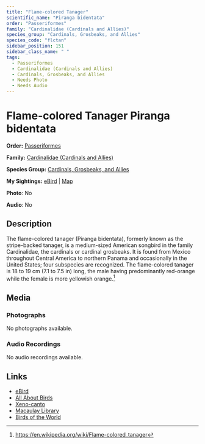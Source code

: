```yaml
---
title: "Flame-colored Tanager"
scientific_name: "Piranga bidentata"
order: "Passeriformes"
family: "Cardinalidae (Cardinals and Allies)"
species_group: "Cardinals, Grosbeaks, and Allies"
species_code: "flctan"
sidebar_position: 151
sidebar_class_name: " "
tags: 
  - Passeriformes
  - Cardinalidae (Cardinals and Allies)
  - Cardinals, Grosbeaks, and Allies
  - Needs Photo
  - Needs Audio
---
```


# Flame-colored Tanager <span className='sci_name'>Piranga bidentata</span>

**Order:** [Passeriformes](/tags/passeriformes)

**Family:** [Cardinalidae (Cardinals and Allies)](/tags/cardinalidae-cardinals-and-allies)

**Species Group:** [Cardinals, Grosbeaks, and Allies](/tags/cardinals-grosbeaks-and-allies)

**My Sightings:** [eBird](https://ebird.org/lifelist?r=world&time=life&spp=flctan) | [Map](/map?species_code=flctan)

**Photo**: No 

**Audio**: No

## Description
The flame-colored tanager  (Piranga bidentata), formerly known as the stripe-backed tanager, is a medium-sized American songbird in the family Cardinalidae, the cardinals or cardinal grosbeaks. It is found from Mexico throughout Central America to northern Panama and occasionally in the United States; four subspecies are recognized. The flame-colored tanager is 18 to 19 cm (7.1 to 7.5 in) long, the male having predominantly red-orange while the female is more yellowish orange.[^1]

[^1]: https://en.wikipedia.org/wiki/Flame-colored_tanager

## Media
### Photographs
No photographs available.

### Audio Recordings
No audio recordings available.

## Links
* [eBird](https://ebird.org/species/flctan) 
* [All About Birds](https://www.allaboutbirds.org/guide/flctan) 
* [Xeno-canto](https://www.xeno-canto.org/species/piranga-bidentata) 
* [Macaulay Library](https://search.macaulaylibrary.org/catalog?taxonCode=flctan&sort=rating_rank_desc)
* [Birds of the World](https://birdsoftheworld.org/bow/species/flctan)
